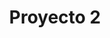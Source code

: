 ---
title: Proyecto 2
description: "A collection of backgrounds that shape a character’s skills, motivations, and story before becoming an adventurer."
image: "@assets/docs/characters/backgrounds/juegos.png"
imageAlt: "Painting of a hooded figure with light beaming out from his chest"
pubDate: 2024-07-15
modDate: 2024-08-03
---